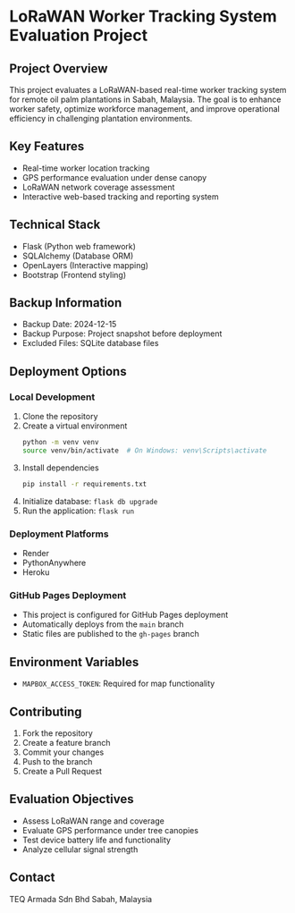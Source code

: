 # LoRaWAN Worker Tracking System Evaluation Project

## Project Overview
This project evaluates a LoRaWAN-based real-time worker tracking system for remote oil palm plantations in Sabah, Malaysia. The goal is to enhance worker safety, optimize workforce management, and improve operational efficiency in challenging plantation environments.

## Key Features
- Real-time worker location tracking
- GPS performance evaluation under dense canopy
- LoRaWAN network coverage assessment
- Interactive web-based tracking and reporting system

## Technical Stack
- Flask (Python web framework)
- SQLAlchemy (Database ORM)
- OpenLayers (Interactive mapping)
- Bootstrap (Frontend styling)

## Backup Information
- Backup Date: 2024-12-15
- Backup Purpose: Project snapshot before deployment
- Excluded Files: SQLite database files

## Deployment Options

### Local Development
1. Clone the repository
2. Create a virtual environment
   ```bash
   python -m venv venv
   source venv/bin/activate  # On Windows: venv\Scripts\activate
   ```
3. Install dependencies
   ```bash
   pip install -r requirements.txt
   ```
4. Initialize database: `flask db upgrade`
5. Run the application: `flask run`

### Deployment Platforms
- Render
- PythonAnywhere
- Heroku

### GitHub Pages Deployment
- This project is configured for GitHub Pages deployment
- Automatically deploys from the `main` branch
- Static files are published to the `gh-pages` branch

## Environment Variables
- `MAPBOX_ACCESS_TOKEN`: Required for map functionality

## Contributing
1. Fork the repository
2. Create a feature branch
3. Commit your changes
4. Push to the branch
5. Create a Pull Request

## Evaluation Objectives
- Assess LoRaWAN range and coverage
- Evaluate GPS performance under tree canopies
- Test device battery life and functionality
- Analyze cellular signal strength

## Contact
TEQ Armada Sdn Bhd
Sabah, Malaysia
